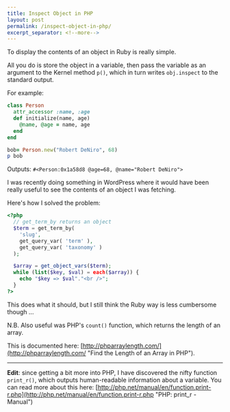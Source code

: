 ```yaml
---
title: Inspect Object in PHP
layout: post
permalink: /inspect-object-in-php/
excerpt_separator: <!--more-->
---
```


To display the contents of an object in Ruby is really simple.

All you do is store the object in a variable, then pass the variable as an argument to the Kernel method `p()`, which in turn writes `obj.inspect` to the standard output.

<!--more-->

For example:

```ruby
class Person
  attr_accessor :name, :age
  def initialize(name, age)
    @name, @age = name, age
  end
end

bob= Person.new("Robert DeNiro", 68)
p bob
```

Outputs: `#<Person:0x1a58d8 @age=68, @name="Robert DeNiro">`

I was recently doing something in WordPress where it would have been really useful to see the contents of an object I was fetching.

Here's how I solved the problem:

```php
<?php
  // get_term_by returns an object
  $term = get_term_by(
    'slug',
    get_query_var( 'term' ),
    get_query_var( 'taxonomy' )
  );

  $array = get_object_vars($term);
  while (list($key, $val) = each($array)) {
    echo "$key => $val"."<br />";
  }
?>
```

This does what it should, but I still think the Ruby way is less cumbersome though &#8230;

N.B. Also useful was PHP's `count()` function, which returns the length of an array.

This is documented here: [http://phparraylength.com/](http://phparraylength.com/ "Find the Length of an Array in PHP").

---

**Edit**: since getting a bit more into PHP, I have discovered the nifty function `print_r()`, which outputs human-readable information about a variable. You can read more about this here: [http://php.net/manual/en/function.print-r.php](http://php.net/manual/en/function.print-r.php "PHP: print_r - Manual")
